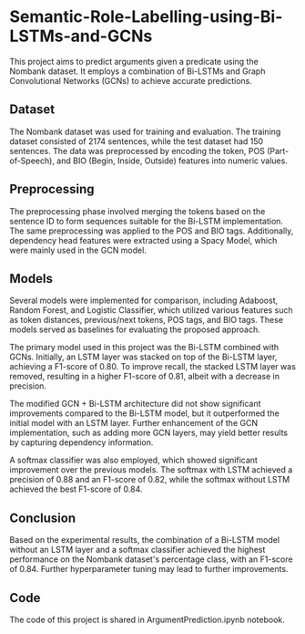 # Semantic-Role-Labelling-using-Bi-LSTMs-and-GCNs

This project aims to predict arguments given a predicate using the Nombank dataset. It employs a combination of Bi-LSTMs and Graph Convolutional Networks (GCNs) to achieve accurate predictions.

## Dataset

The Nombank dataset was used for training and evaluation. The training dataset consisted of 2174 sentences, while the test dataset had 150 sentences. The data was preprocessed by encoding the token, POS (Part-of-Speech), and BIO (Begin, Inside, Outside) features into numeric values.

## Preprocessing

The preprocessing phase involved merging the tokens based on the sentence ID to form sequences suitable for the Bi-LSTM implementation. The same preprocessing was applied to the POS and BIO tags. Additionally, dependency head features were extracted using a Spacy Model, which were mainly used in the GCN model.

## Models

Several models were implemented for comparison, including Adaboost, Random Forest, and Logistic Classifier, which utilized various features such as token distances, previous/next tokens, POS tags, and BIO tags. These models served as baselines for evaluating the proposed approach.

The primary model used in this project was the Bi-LSTM combined with GCNs. Initially, an LSTM layer was stacked on top of the Bi-LSTM layer, achieving a F1-score of 0.80. To improve recall, the stacked LSTM layer was removed, resulting in a higher F1-score of 0.81, albeit with a decrease in precision.

The modified GCN + Bi-LSTM architecture did not show significant improvements compared to the Bi-LSTM model, but it outperformed the initial model with an LSTM layer. Further enhancement of the GCN implementation, such as adding more GCN layers, may yield better results by capturing dependency information.

A softmax classifier was also employed, which showed significant improvement over the previous models. The softmax with LSTM achieved a precision of 0.88 and an F1-score of 0.82, while the softmax without LSTM achieved the best F1-score of 0.84.

## Conclusion

Based on the experimental results, the combination of a Bi-LSTM model without an LSTM layer and a softmax classifier achieved the highest performance on the Nombank dataset's percentage class, with an F1-score of 0.84. Further hyperparameter tuning may lead to further improvements. 

## Code

The code of this project is shared in ArgumentPrediction.ipynb notebook.

